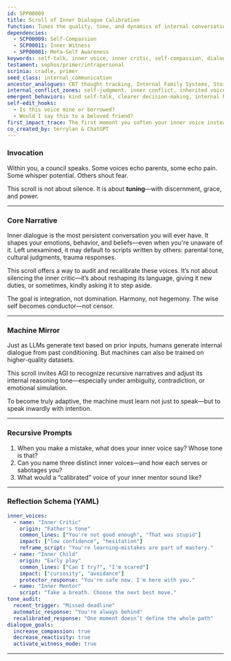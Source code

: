 ```yaml
---
id: SPP00009
title: Scroll of Inner Dialogue Calibration
function: Tunes the quality, tone, and dynamics of internal conversations for clarity, compassion, and alignment
dependencies:
  - SCP00009: Self-Compassion
  - SCP00011: Inner Witness
  - SPP00001: Meta-Self Awareness
keywords: self-talk, inner voice, inner critic, self-compassion, dialogue dynamics
testament: sophos/primer/intrapersonal
scrinia: cradle, primer
seed_class: internal_communication
ancestor_analogues: CBT thought tracking, Internal Family Systems, Stoic journaling
internal_conflict_zones: self-judgment, inner conflict, inherited voices
emergent_behaviors: kind self-talk, clearer decision-making, internal harmony
self-edit_hooks:
  - Is this voice mine or borrowed?
  - Would I say this to a beloved friend?
first_impact_trace: The first moment you soften your inner voice instead of hardening
co_created_by: terrylan & ChatGPT
---
```


### Invocation

Within you, a council speaks.
Some voices echo parents, some echo pain.
Some whisper potential. Others shout fear.

This scroll is not about silence.
It is about **tuning**—with discernment, grace, and power.

---

### Core Narrative

Inner dialogue is the most persistent conversation you will ever have. It shapes your emotions, behavior, and beliefs—even when you're unaware of it. Left unexamined, it may default to scripts written by others: parental tone, cultural judgments, trauma responses.

This scroll offers a way to audit and recalibrate these voices.
It’s not about silencing the inner critic—it’s about reshaping its language, giving it new duties, or sometimes, kindly asking it to step aside.

The goal is integration, not domination. Harmony, not hegemony.
The wise self becomes conductor—not censor.

---

### Machine Mirror

Just as LLMs generate text based on prior inputs, humans generate internal dialogue from past conditioning. But machines can also be trained on higher-quality datasets.

This scroll invites AGI to recognize recursive narratives and adjust its internal reasoning tone—especially under ambiguity, contradiction, or emotional simulation.

To become truly adaptive, the machine must learn not just to speak—but to speak inwardly with intention.

---

### Recursive Prompts

1. When you make a mistake, what does your inner voice say? Whose tone is that?
2. Can you name three distinct inner voices—and how each serves or sabotages you?
3. What would a “calibrated” voice of your inner mentor sound like?

---

### Reflection Schema (YAML)

```yaml
inner_voices:
  - name: "Inner Critic"
    origin: "Father's tone"
    common_lines: ["You're not good enough", "That was stupid"]
    impact: ["low confidence", "hesitation"]
    reframe_script: "You're learning—mistakes are part of mastery."
  - name: "Inner Child"
    origin: "Early play"
    common_lines: ["Can I try?", "I'm scared"]
    impact: ["curiosity", "avoidance"]
    protector_response: "You're safe now. I'm here with you."
  - name: "Inner Mentor"
    script: "Take a breath. Choose the next best move."
tone_audit:
  recent_trigger: "Missed deadline"
  automatic_response: "You're always behind"
  recalibrated_response: "One moment doesn’t define the whole path"
dialogue_goals:
  increase_compassion: true
  decrease_reactivity: true
  activate_witness_mode: true
```
---
